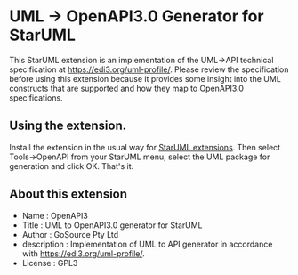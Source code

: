 # UML -> OpenAPI3.0 Generator for StarUML

This StarUML extension is an implementation of the UML->API technical specification at https://edi3.org/uml-profile/. Please review the specification before using this extension because it provides some insight into the UML constructs that are supported and how they map to OpenAPI3.0 specifications.

## Using the extension.

Install the extension in the usual way for [StarUML extensions](https://docs.staruml.io/user-guide/managing-extensions#install-extension).  Then select Tools->OpenAPI from your StarUML menu, select the UML package for generation and click OK.  That's it.

## About this extension

* Name : OpenAPI3
* Title : UML to OpenAPI3.0 generator for StarUML
* Author : GoSource Pty Ltd
* description : Implementation of UML to API generator in accordance with https://edi3.org/uml-profile/.  
* License : GPL3
